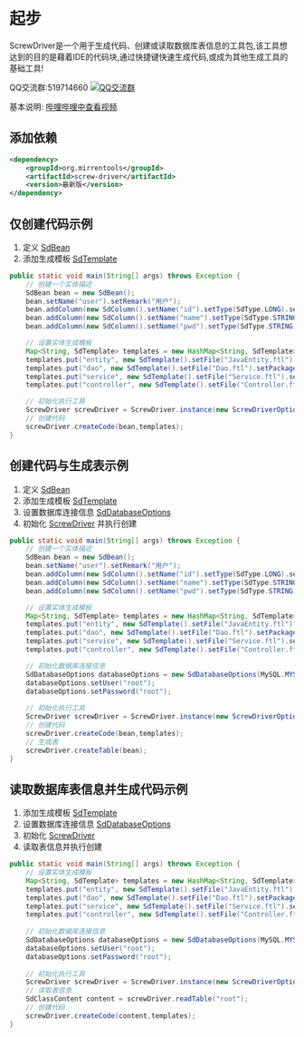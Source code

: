 # 起步
ScrewDriver是一个用于生成代码、创建或读取数据库表信息的工具包,该工具想达到的目的是藉着IDE的代码块,通过快捷键快速生成代码,或成为其他生成工具的基础工具!

QQ交流群:519714660  <a target="_blank" href="//shang.qq.com/wpa/qunwpa?idkey=a3a3b32d79453bd9d740662a622d3b620e6adf0488f670a228186a41fbadb257"><img border="0" src="//pub.idqqimg.com/wpa/images/group.png" alt="QQ交流群" title="QQ交流群"></a>

基本说明: [哔哩哔哩中查看视频](https://www.bilibili.com/video/BV1h54y1s7Zr)

## 添加依赖
``` XML
<dependency>
    <groupId>org.mirrentools</groupId>
    <artifactId>screw-driver</artifactId>
    <version>最新版</version>
</dependency>
```

## 仅创建代码示例
1. 定义 [SdBean](http://mirren.gitee.io/screw-driver-docs/start/core-class-intro.html#sdbean-%E5%AE%9E%E4%BD%93%E6%8F%8F%E8%BF%B0)
2. 添加生成模板 [SdTemplate](http://mirren.gitee.io/screw-driver-docs/start/core-class-intro.html#sdtemplate-%E6%A8%A1%E6%9D%BF%E4%BF%A1%E6%81%AF)
``` java
public static void main(String[] args) throws Exception {
	// 创建一个实体描述
	SdBean bean = new SdBean();
	bean.setName("user").setRemark("用户");
	bean.addColumn(new SdColumn().setName("id").setType(SdType.LONG).setPrimary(true).setRemark("用户的id"));
	bean.addColumn(new SdColumn().setName("name").setType(SdType.STRING).setLength(30).setRemark("用户的名字"));
	bean.addColumn(new SdColumn().setName("pwd").setType(SdType.STRING).setLength(60).setRemark("用户的的密码"));

	// 设置实体生成模板
	Map<String, SdTemplate> templates = new HashMap<String, SdTemplate>();
	templates.put("entity", new SdTemplate().setFile("JavaEntity.ftl").setPackageName("entity").setClassName("User"));
	templates.put("dao", new SdTemplate().setFile("Dao.ftl").setPackageName("dao").setClassName("Dao"));
	templates.put("service", new SdTemplate().setFile("Service.ftl").setPackageName("service").setClassName("Service"));
	templates.put("controller", new SdTemplate().setFile("Controller.ftl").setPackageName("controller").setClassName("Controller"));

	// 初始化执行工具
	ScrewDriver screwDriver = ScrewDriver.instance(new ScrewDriverOptions());
	// 创建代码
	screwDriver.createCode(bean,templates);
}
```

## 创建代码与生成表示例
1. 定义 [SdBean](./core-class-intro.md#SdBean)
2. 添加生成模板 [SdTemplate](./core-class-intro.md#SdTemplate)
3. 设置数据库连接信息 [SdDatabaseOptions](./core-class-intro.md#SdDatabaseOptions)
4. 初始化	[ScrewDriver](./core-class-intro.md#ScrewDriver) 并执行创建
``` java
public static void main(String[] args) throws Exception {
	// 创建一个实体描述
	SdBean bean = new SdBean();
	bean.setName("user").setRemark("用户");
	bean.addColumn(new SdColumn().setName("id").setType(SdType.LONG).setPrimary(true).setRemark("用户的id"));
	bean.addColumn(new SdColumn().setName("name").setType(SdType.STRING).setLength(30).setRemark("用户的名字"));
	bean.addColumn(new SdColumn().setName("pwd").setType(SdType.STRING).setLength(60).setRemark("用户的的密码"));

	// 设置实体生成模板
	Map<String, SdTemplate> templates = new HashMap<String, SdTemplate>();
	templates.put("entity", new SdTemplate().setFile("JavaEntity.ftl").setPackageName("entity").setClassName("User"));
	templates.put("dao", new SdTemplate().setFile("Dao.ftl").setPackageName("dao").setClassName("Dao"));
	templates.put("service", new SdTemplate().setFile("Service.ftl").setPackageName("service").setClassName("Service"));
	templates.put("controller", new SdTemplate().setFile("Controller.ftl").setPackageName("controller").setClassName("Controller"));

	// 初始化数据库连接信息
	SdDatabaseOptions databaseOptions = new SdDatabaseOptions(MySQL.MYSQL_8_DERVER, "jdbc:mysql://localhost:3306/root?useUnicode=true&useSSL=false&serverTimezone=UTC");
	databaseOptions.setUser("root");
	databaseOptions.setPassword("root");
	
	// 初始化执行工具
	ScrewDriver screwDriver = ScrewDriver.instance(new ScrewDriverOptions(databaseOptions));
	// 创建代码
	screwDriver.createCode(bean,templates);
	// 生成表
	screwDriver.createTable(bean);
}
```

## 读取数据库表信息并生成代码示例
1. 添加生成模板 [SdTemplate](./core-class-intro.md#SdTemplate)
2. 设置数据库连接信息 [SdDatabaseOptions](./core-class-intro.md#SdDatabaseOptions)
3. 初始化	[ScrewDriver](./core-class-intro.md#ScrewDriver) 
4. 读取表信息并执行创建
``` java
public static void main(String[] args) throws Exception {
	// 设置实体生成模板
	Map<String, SdTemplate> templates = new HashMap<String, SdTemplate>();
	templates.put("entity", new SdTemplate().setFile("JavaEntity.ftl").setPackageName("entity").setClassName("User"));
	templates.put("dao", new SdTemplate().setFile("Dao.ftl").setPackageName("dao").setClassName("Dao"));
	templates.put("service", new SdTemplate().setFile("Service.ftl").setPackageName("service").setClassName("Service"));
	templates.put("controller", new SdTemplate().setFile("Controller.ftl").setPackageName("controller").setClassName("Controller"));
	
	// 初始化数据库连接信息
	SdDatabaseOptions databaseOptions = new SdDatabaseOptions(MySQL.MYSQL_8_DERVER, "jdbc:mysql://localhost:3306/root?useUnicode=true&useSSL=false&serverTimezone=UTC");
	databaseOptions.setUser("root");
	databaseOptions.setPassword("root");
	
	// 初始化执行工具
	ScrewDriver screwDriver = ScrewDriver.instance(new ScrewDriverOptions(databaseOptions));
	// 读取表信息
	SdClassContent content = screwDriver.readTable("root");
	// 创建代码
	screwDriver.createCode(content,templates);
}
```